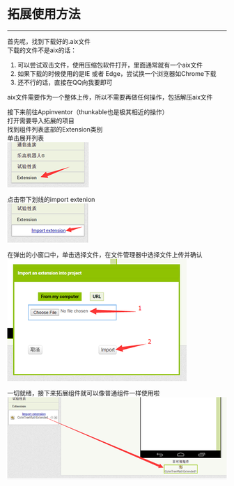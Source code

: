 # 拓展使用方法

---

首先呢，找到下载好的.aix文件  
下载的文件不是aix的话：
1. 可以尝试双击文件，使用压缩包软件打开，里面通常就有一个aix文件  
1. 如果下载的时候使用的是IE 或者 Edge，尝试换一个浏览器如Chrome下载  
1. 还不行的话，直接在QQ向我要即可

aix文件需要作为一个整体上传，所以不需要再做任何操作，包括解压aix文件

接下来前往Appinventor（thunkable也是极其相近的操作）  
打开需要导入拓展的项目  
找到组件列表底部的Extension类别  
单击展开列表  
![](./images/HowToInstallExtensions/step1.png)

点击带下划线的import extenion  
![](./images/HowToInstallExtensions/step2.png)

在弹出的小窗口中，单击选择文件，在文件管理器中选择文件上传并确认  
![](./images/HowToInstallExtensions/step3.png)

一切就绪，接下来拓展组件就可以像普通组件一样使用啦  
![](./images/HowToInstallExtensions/step5.png)